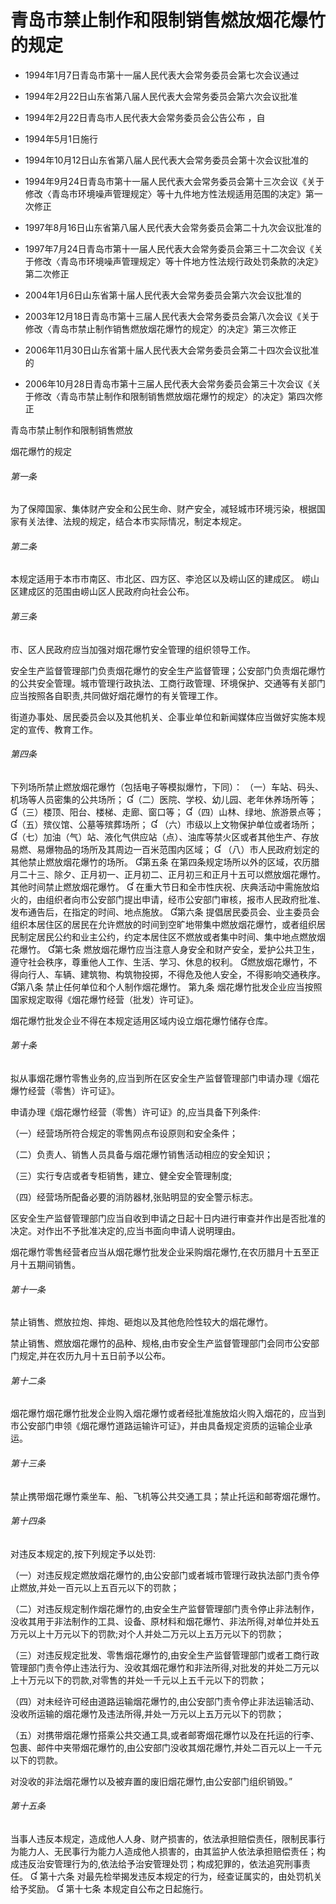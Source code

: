 # 青岛市禁止制作和限制销售燃放烟花爆竹的规定

- 1994年1月7日青岛市第十一届人民代表大会常务委员会第七次会议通过

- 1994年2月22日山东省第八届人民代表大会常务委员会第六次会议批准

- 1994年2月22日青岛市人民代表大会常务委员会公告公布 ，自

- 1994年5月1日施行

- 1994年10月12日山东省第八届人民代表大会常务委员会第十次会议批准的

- 1994年9月24日青岛市第十一届人民代表大会常务委员会第十三次会议《关于修改〈青岛市环境噪声管理规定〉等十九件地方性法规适用范围的决定》第一次修正

- 1997年8月16日山东省第八届人民代表大会常务委员会第二十九次会议批准的

- 1997年7月24日青岛市第十一届人民代表大会常务委员会第三十二次会议《关于修改〈青岛市环境噪声管理规定〉等十件地方性法规行政处罚条款的决定》第二次修正

- 2004年1月6日山东省第十届人民代表大会常务委员会第六次会议批准的

- 2003年12月18日青岛市第十三届人民代表大会常务委员会第八次会议《关于修改〈青岛市禁止制作销售燃放烟花爆竹的规定〉的决定》第三次修正

- 2006年11月30日山东省第十届人民代表大会常务委员会第二十四次会议批准的

- 2006年10月28日青岛市第十三届人民代表大会常务委员会第三十次会议《关于修改〈青岛市禁止制作和限制销售燃放烟花爆竹的规定〉的决定》第四次修正

<!-- INFO END -->

青岛市禁止制作和限制销售燃放

烟花爆竹的规定

###### 第一条

为了保障国家、集体财产安全和公民生命、财产安全，减轻城市环境污染，根据国家有关法律、法规的规定，结合本市实际情况，制定本规定。

###### 第二条

本规定适用于本市市南区、市北区、四方区、李沧区以及崂山区的建成区。 崂山区建成区的范围由崂山区人民政府向社会公布。

###### 第三条

市、区人民政府应当加强对烟花爆竹安全管理的组织领导工作。

安全生产监督管理部门负责烟花爆竹的安全生产监督管理；公安部门负责烟花爆竹的公共安全管理。城市管理行政执法、工商行政管理、环境保护、交通等有关部门应当按照各自职责,共同做好烟花爆竹的有关管理工作。

街道办事处、居民委员会以及其他机关、企事业单位和新闻媒体应当做好实施本规定的宣传、教育工作。

###### 第四条

下列场所禁止燃放烟花爆竹（包括电子等模拟爆竹，下同）： （一）车站、码头、机场等人员密集的公共场所； （二）医院、学校、幼儿园、老年休养场所等； （三）楼顶、阳台、楼梯、走廊、窗口等； （四）山林、绿地、旅游景点等； （五）殡仪馆、公墓等殡葬场所；  （六）市级以上文物保护单位或者场所； （七）加油（气）站、液化气供应站（点）、油库等禁火区或者其他生产、存放易燃、易爆物品的场所及其周边一百米范围内区域；  （八）市人民政府划定的其他禁止燃放烟花爆竹的场所。 第五条 在第四条规定场所以外的区域，农历腊月二十三、除夕、正月初一、正月初二、正月初三和正月十五可以燃放烟花爆竹。其他时间禁止燃放烟花爆竹。  在重大节日和全市性庆祝、庆典活动中需施放焰火的，由组织者向市公安部门提出申请，经市公安部门审核，报市人民政府批准、发布通告后，在指定的时间、地点施放。 第六条 提倡居民委员会、业主委员会组织本居住区的居民在允许燃放的时间到空旷地带集中燃放烟花爆竹，或者组织居民制定居民公约和业主公约，约定本居住区不燃放或者集中时间、集中地点燃放烟花爆竹。 第七条 燃放烟花爆竹应当注意人身安全和财产安全，爱护公共卫生，遵守社会秩序，尊重他人工作、生活、学习、休息的权利。 燃放烟花爆竹，不得向行人、车辆、建筑物、构筑物投掷，不得危及他人安全，不得影响交通秩序。 第八条 禁止任何单位和个人制作烟花爆竹。 第九条 烟花爆竹批发企业应当按照国家规定取得《烟花爆竹经营（批发）许可证》。

烟花爆竹批发企业不得在本规定适用区域内设立烟花爆竹储存仓库。

###### 第十条

拟从事烟花爆竹零售业务的,应当到所在区安全生产监督管理部门申请办理《烟花爆竹经营（零售）许可证》。

申请办理《烟花爆竹经营（零售）许可证》的,应当具备下列条件:

（一）经营场所符合规定的零售网点布设原则和安全条件；

（二）负责人、销售人员具备与烟花爆竹销售活动相应的安全知识；

（三）实行专店或者专柜销售，建立、健全安全管理制度;

（四）经营场所配备必要的消防器材,张贴明显的安全警示标志。

区安全生产监督管理部门应当自收到申请之日起十日内进行审查并作出是否批准的决定。对作出不予批准决定的,应当书面向申请人说明理由。

烟花爆竹零售经营者应当从烟花爆竹批发企业采购烟花爆竹,在农历腊月十五至正月十五期间销售。

###### 第十一条

禁止销售、燃放拉炮、摔炮、砸炮以及其他危险性较大的烟花爆竹。

禁止销售、燃放烟花爆竹的品种、规格,由市安全生产监督管理部门会同市公安部门规定,并在农历九月十五日前予以公布。

###### 第十二条

烟花爆竹烟花爆竹批发企业购入烟花爆竹或者经批准施放焰火购入烟花的，应当到市公安部门申领《烟花爆竹道路运输许可证》，并由具备规定资质的运输企业承运。

###### 第十三条

禁止携带烟花爆竹乘坐车、船、飞机等公共交通工具；禁止托运和邮寄烟花爆竹。

###### 第十四条

对违反本规定的,按下列规定予以处罚:

（一）对违反规定燃放烟花爆竹的,由公安部门或者城市管理行政执法部门责令停止燃放,并处一百元以上五百元以下的罚款；

（二）对违反规定制作烟花爆竹的,由安全生产监督管理部门责令停止非法制作，没收其用于非法制作的工具、设备、原材料和烟花爆竹、非法所得,对单位并处五万元以上十万元以下的罚款;对个人并处二万元以上五万元以下的罚款；

（三）对违反规定批发、零售烟花爆竹的,由安全生产监督管理部门或者工商行政管理部门责令停止违法行为、没收其烟花爆竹和非法所得,对批发的并处二万元以上十万元以下的罚款,对零售的并处一千元以上五千元以下的罚款；

（四）对未经许可经由道路运输烟花爆竹的,由公安部门责令停止非法运输活动、没收所运输的烟花爆竹及违法所得,并处一万元以上五万元以下的罚款；

（五）对携带烟花爆竹搭乘公共交通工具,或者邮寄烟花爆竹以及在托运的行李、包裹、邮件中夹带烟花爆竹的,由公安部门没收其烟花爆竹,并处二百元以上一千元以下的罚款。

对没收的非法烟花爆竹以及被弃置的废旧烟花爆竹,由公安部门组织销毁。”

###### 第十五条

当事人违反本规定，造成他人人身、财产损害的，依法承担赔偿责任，限制民事行为能力人、无民事行为能力人造成他人损害的，由其监护人依法承担赔偿责任；构成违反治安管理行为的,依法给予治安管理处罚；构成犯罪的，依法追究刑事责任。  第十六条 对最先检举揭发违反本规定的行为，经查证属实的，由处罚机关给予奖励。  第十七条 本规定自公布之日起施行。
